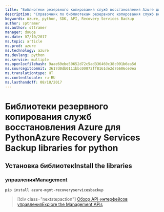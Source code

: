 ```yaml
---
title: "Библиотеки резервного копирования служб восстановления Azure для Python"
description: "Справочник по библиотекам резервного копирования служб восстановления Azure для Python"
keywords: Azure, python, SDK, API, Recovery Services Backup
author: sptramer
ms.author: sttramer
manager: douge
ms.date: 07/10/2017
ms.topic: article
ms.prod: azure
ms.technology: azure
ms.devlang: python
ms.service: multiple
ms.openlocfilehash: 9aae69ebe50652d72c5ad336460c38c091b6ea5d
ms.sourcegitcommit: 3617d0db0111bbc00072ff8161de2d76606ce0ea
ms.translationtype: HT
ms.contentlocale: ru-RU
ms.lasthandoff: 08/18/2017
---
```

# <a name="azure-recovery-services-backup-libraries-for-python"></a><span data-ttu-id="6fd2f-104">Библиотеки резервного копирования служб восстановления Azure для Python</span><span class="sxs-lookup"><span data-stu-id="6fd2f-104">Azure Recovery Services Backup libraries for python</span></span>

## <a name="install-the-libraries"></a><span data-ttu-id="6fd2f-105">Установка библиотек</span><span class="sxs-lookup"><span data-stu-id="6fd2f-105">Install the libraries</span></span>


### <a name="management"></a><span data-ttu-id="6fd2f-106">управления</span><span class="sxs-lookup"><span data-stu-id="6fd2f-106">Management</span></span>

```bash
pip install azure-mgmt-recoveryservicesbackup
```
> [!div class="nextstepaction"]
> [<span data-ttu-id="6fd2f-107">Обзор API-интерфейсов управления</span><span class="sxs-lookup"><span data-stu-id="6fd2f-107">Explore the Management APIs</span></span>](/python/api/overview/azure/recoveryservicesbackup/managementlibrary)